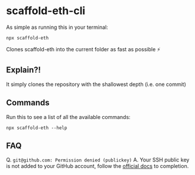# scaffold-eth-cli

As simple as running this in your terminal:
```
npx scaffold-eth
```

Clones scaffold-eth into the current folder as fast as possible ⚡️

## Explain?!
It simply clones the repository with the shallowest depth (i.e. one commit)

## Commands
Run this to see a list of all the available commands:
```
npx scaffold-eth --help
```

## FAQ
Q. `git@github.com: Permission denied (publickey)`
A. Your SSH public key is not added to your GitHub account, follow the [official docs](https://docs.github.com/en/authentication/connecting-to-github-with-ssh/adding-a-new-ssh-key-to-your-github-account) to completion.
